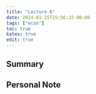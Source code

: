 ```yaml
---
title: "Lecture 6"
date: 2024-01-25T15:56:32-06:00
tags: ["econ"]
toc: true
katex: true
edit: true
---
```


## Summary

## Personal Note